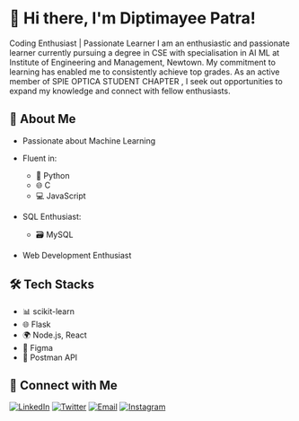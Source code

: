 # 👋 Hi there, I'm Diptimayee Patra!

Coding Enthusiast | Passionate Learner
I am an enthusiastic and passionate learner currently pursuing a degree in CSE with specialisation in AI ML at Institute of Engineering and Management, Newtown.
My commitment to learning has enabled me to consistently achieve top grades. As an active member of SPIE OPTICA STUDENT CHAPTER , I seek out opportunities to expand my knowledge and connect with fellow enthusiasts.

## 🧠 About Me
- Passionate about Machine Learning
  
- Fluent in:
  - 🐍 Python
  - 🌐 C
  - 💻 JavaScript
    
- SQL Enthusiast:
  - 🗃️ MySQL
    
- Web Development Enthusiast

## 🛠️ Tech Stacks
- 📊 scikit-learn
- 🌐 Flask
- 🌍 Node.js, React
- 🎨 Figma
- 📮 Postman API

## 🤝 Connect with Me

[![LinkedIn](https://img.shields.io/badge/LinkedIn-0A66C2?style=for-the-badge&logo=linkedin&logoColor=white)](https://www.linkedin.com/in/diptimayee-patra-90a74a28a/)
[![Twitter](https://img.shields.io/badge/Twitter-1DA1F2?style=for-the-badge&logo=twitter&logoColor=white)](https://x.com/Diptimayee7777)
[![Email](https://img.shields.io/badge/Email-D14836?style=for-the-badge&logo=gmail&logoColor=white)](mailto:diptimayeepatra07@gmail.com)
[![Instagram](https://img.shields.io/badge/Instagram-E4405F?style=for-the-badge&logo=instagram&logoColor=white)](https://www.instagram.com/diptimayee.__7/?utm_source=qr&igsh=dms2MzZ4bTg4eHA1)
